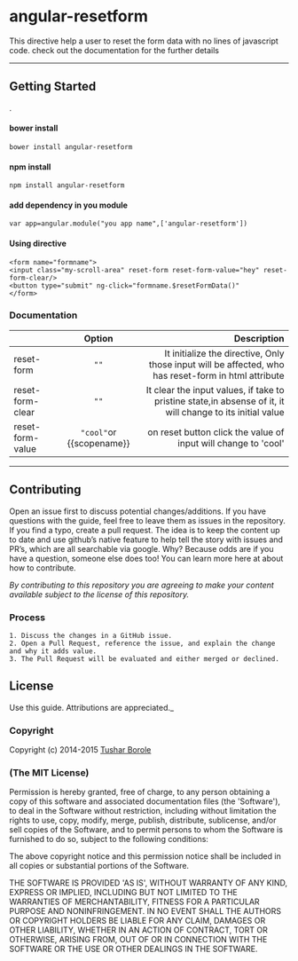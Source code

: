 angular-resetform
===================


This directive help a user to reset the form data with no lines of javascript code. check out the documentation for the further details

----------


Getting Started
-------------

.

####  **bower install**

    bower install angular-resetform

####  **npm install**

    npm install angular-resetform

####  **add dependency in you module**

    var app=angular.module("you app name",['angular-resetform'])
####  **Using directive**

    <form name="formname">
    <input class="my-scroll-area" reset-form reset-form-value="hey" reset-form-clear/>
    <button type="submit" ng-click="formname.$resetFormData()"
    </form>


### Documentation


|               | Option  | Description |
| :------------ |:---------------:| -----:|
|reset-form      | `""` | It initialize the directive, Only those input will be affected, who has reset-form in html attribute |
| reset-form-clear     | `""`        |   It clear the input values, if take to pristine state,in absense of it, it will change to its initial value |
| reset-form-value | `"cool"`or {{scopename}}        |    on reset button click the value of input will change to 'cool' |




----------

## Contributing

Open an issue first to discuss potential changes/additions. If you have questions with the guide, feel free to leave them as issues in the repository. If you find a typo, create a pull request. The idea is to keep the content up to date and use github’s native feature to help tell the story with issues and PR’s, which are all searchable via google. Why? Because odds are if you have a question, someone else does too! You can learn more here at about how to contribute.

*By contributing to this repository you are agreeing to make your content available subject to the license of this repository.*

### Process
    1. Discuss the changes in a GitHub issue.
    2. Open a Pull Request, reference the issue, and explain the change and why it adds value.
    3. The Pull Request will be evaluated and either merged or declined.

## License

 Use this guide. Attributions are appreciated._

### Copyright

Copyright (c) 2014-2015 [Tushar Borole](http://www.tusharborole.com)

### (The MIT License)
Permission is hereby granted, free of charge, to any person obtaining
a copy of this software and associated documentation files (the
'Software'), to deal in the Software without restriction, including
without limitation the rights to use, copy, modify, merge, publish,
distribute, sublicense, and/or sell copies of the Software, and to
permit persons to whom the Software is furnished to do so, subject to
the following conditions:

The above copyright notice and this permission notice shall be
included in all copies or substantial portions of the Software.

THE SOFTWARE IS PROVIDED 'AS IS', WITHOUT WARRANTY OF ANY KIND,
EXPRESS OR IMPLIED, INCLUDING BUT NOT LIMITED TO THE WARRANTIES OF
MERCHANTABILITY, FITNESS FOR A PARTICULAR PURPOSE AND NONINFRINGEMENT.
IN NO EVENT SHALL THE AUTHORS OR COPYRIGHT HOLDERS BE LIABLE FOR ANY
CLAIM, DAMAGES OR OTHER LIABILITY, WHETHER IN AN ACTION OF CONTRACT,
TORT OR OTHERWISE, ARISING FROM, OUT OF OR IN CONNECTION WITH THE
SOFTWARE OR THE USE OR OTHER DEALINGS IN THE SOFTWARE.
